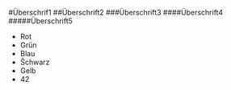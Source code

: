#Überschrif1
##Überschrift2
###Überschrift3
####Überschrift4
#####Überschrift5

+   Rot
+   Grün
+   Blau
+   Ŝchwarz
+   Gelb
+   42
